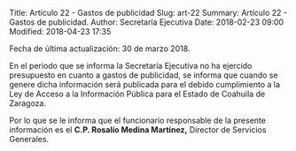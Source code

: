 Title: Artículo 22 - Gastos de publicidad
Slug: art-22
Summary: Artículo 22 - Gastos de publicidad.
Author: Secretaría Ejecutiva
Date: 2018-02-23 09:00
Modified: 2018-04-23 17:35


Fecha de última actualización: 30 de marzo 2018.

En el periodo que se informa la Secretaría Ejecutiva no ha ejercido
presupuesto en cuanto a gastos de publicidad, se informa que cuando se
genere dicha información será publicada para el debido cumplimiento a
la Ley de Acceso a la Información Pública para el Estado de Coahuila de
Zaragoza.

Por lo que se le informa que el funcionario responsable de la presente
información es el **C.P. Rosalío Medina Martínez,** Director de
Servicios Generales.
